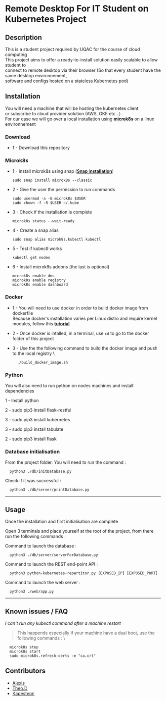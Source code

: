 
# Remote Desktop For IT Student on Kubernetes Project
## Description

This is a student project required by UQAC for the course of cloud computing <br>
This project aims to offer a ready-to-install solution easily scalable to allow student to <br>
connect to remote desktop via their browser (So that every student have the same desktop environnement, <br>
software and configs hosted on a stateless Kubernetes pod)

## Installation


You will need a machine that will be hosting the kubernetes client <br>
or subscribe to cloud provider solution (AWS, GKE etc...) <br>
For our case we will go over a local installation using [**microk8s**](https://microk8s.io/) on a linux environnement<br>

### Download

- 1 - Download this repository 


### Microk8s
- 1 - Install microk8s using snap ([**Snap installation**](https://snapcraft.io/docs/installing-snapd))

      sudo snap install microk8s --classic


- 2 - Give the user the permission to run commands

      sudo usermod -a -G microk8s $USER
      sudo chown -f -R $USER ~/.kube
        
        

- 3 - Check if the installation is complete 

      microk8s status --wait-ready
        

- 4 - Create a snap alias 

      sudo snap alias microk8s.kubectl kubectl
        

- 5 - Test if kubectl works

      kubectl get nodes


- 6 - Install microk8s addons (the last is optional)


      microk8s enable dns
      microk8s enable registry
      microk8s enable dashboard


### Docker
- 1 - You will need to use docker in order to build docker image from dockerfile \
Because docker's installation varies per Linux distro and require kernel modules, follow this [**tutorial**](https://docs.docker.com/desktop/install/linux-install/)

- 2 - Once docker is intalled, in a terminal, use `cd` to go to the docker folder of this project

- 3 - Use the the following command to build the docker image and push to the local registry \

        ./build_docker_image.sh 

### Python
You will also need to run python on nodes machines and install dependencies

1 - Install python


2 - sudo pip3 install flask-restful 

3 - sudo pip3 install kubernetes 

3 - sudo pip3 install tabulate

2 - sudo pip3 install flask


### Database initialisation
From the project folder. You will need to run the command :

      python3 ./db/initDatabase.py
Check if it was successful :

      python3 ./db/server/printDatabase.py

---


## Usage
Once the installation and first initialisation are complete 

Open 3 terminals and place yourself at the root of the project, from there run the following commands :

Command to launch the database :


      python3 ./db/server/serverForDatabase.py

Command to launch the REST end-point API :

      python3 python-kubernetes-repartitor.py [EXPOSED_IP] [EXPOSED_PORT]

Command to launch the web server :

      python3 ./web/app.py

---


## Known issues / FAQ

*I can't run any kubectl command after a machine restart* 
> This happends especially if your machine have a dual boot, use the following commands : \

      microk8s stop
      microk8s start
      sudo microk8s.refresh-certs -e "ca.crt" 

## Contributors

* [Alexis](https://github.com/Tartopomes)
* [Theo.D](https://github.com/lVenol)
* [Kapesteon](https://github.com/Kapesteon)


 
